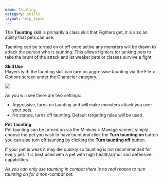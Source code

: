 ```yaml
---
name: Taunting
category: skills
layout: help_topic
---
```

The **Taunting** skill is primarily a class skill that Fighters get, it is also an ability that pets can use.

Taunting can be turned on or off once active any monsters will be drawn to attack the person who is taunting. This allows fighters tor tanking pets to take the brunt of the attack and let weaker pets or classes survive a fight.

**Skill Use**  
Players with the taunting skill can turn on aggressive taunting via the File > Options screen under the Character category.

[![](https://lohcdn.com/images/t_optionscharacter.jpg)](https://lohcdn.com/images/optionscharacter.jpg)

As you will see there are two settings:

*   Aggressive, turns on taunting and will make monsters attack you over your pets.
*   No stance, turns off taunting. Default targeting rules will be used.

**Pet Taunting**  
Pet taunting can be turned on via the Minions > Manage screen, simply choose the pet you wish to have taunt and click the **Turn taunting on** button you can also turn off taunting by clicking the **Turn taunting off** button.

If your pet is weak it may die quickly so taunting is not recommended for every pet. It is best used with a pet with high health/armor and defensive capabilities.

_As you can only use taunting in combat there is no real reason to turn taunting on for a non-combat pet._
